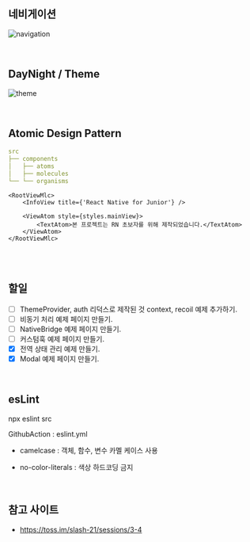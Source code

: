 ## 네비게이션

![navigation](https://github.com/KimJeonghun91/rnBoilerPlate/assets/39161206/a46e77eb-48d5-4d76-b2fa-94a1bbf0e692)

<br/>

## DayNight / Theme

![theme](https://github.com/KimJeonghun91/rnBoilerPlate/assets/39161206/a9e83665-e6fa-4920-86b7-aec43f91e856)

<br/>

## Atomic Design Pattern

```yaml
src
├── components
│   ├── atoms
│   ├── molecules
└── └── organisms
```

```tsx
<RootViewMlc>
    <InfoView title={'React Native for Junior'} />

    <ViewAtom style={styles.mainView}>
        <TextAtom>본 프로젝트는 RN 초보자를 위해 제작되었습니다.</TextAtom>
    </ViewAtom>
</RootViewMlc>
```

<br/>
<br/>

## 할일

- [ ] ThemeProvider, auth 리덕스로 제작된 것 context, recoil 예제 추가하기.
- [ ] 비동기 처리 예제 페이지 만들기.
- [ ] NativeBridge 예제 페이지 만들기.
- [ ] 커스텀훅 예제 페이지 만들기.
- [x] 전역 상태 관리 예제 만들기.
- [x] Modal 예제 페이지 만들기.

<br/>

## esLint

npx eslint src

GithubAction : eslint.yml

- camelcase : 객체, 함수, 변수 카멜 케이스 사용

- no-color-literals : 색상 하드코딩 금지

<br/>

## 참고 사이트

- https://toss.im/slash-21/sessions/3-4
